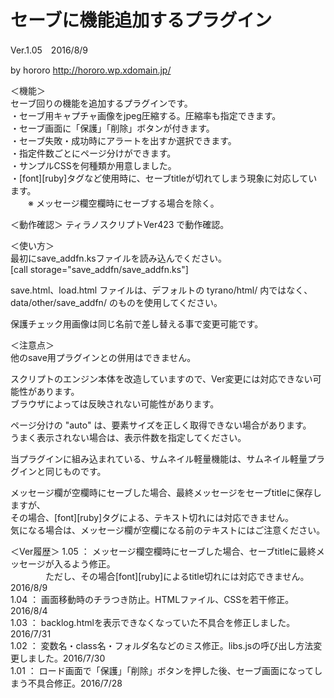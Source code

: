 # セーブに機能追加するプラグイン  
Ver.1.05　2016/8/9

by hororo http://hororo.wp.xdomain.jp/  
  
＜機能＞  
  セーブ回りの機能を追加するプラグインです。  
    ・セーブ用キャプチャ画像をjpeg圧縮する。圧縮率も指定できます。  
    ・セーブ画面に「保護」「削除」ボタンが付きます。  
    ・セーブ失敗・成功時にアラートを出すか選択できます。  
    ・指定件数ごとにページ分けができます。  
    ・サンプルCSSを何種類か用意しました。  
    ・[font][ruby]タグなど使用時に、セーブtitleが切れてしまう現象に対応しています。  
    　　※ メッセージ欄空欄時にセーブする場合を除く。  

＜動作確認＞ 
  ティラノスクリプトVer423 で動作確認。  
  
＜使い方＞  
  最初にsave_addfn.ksファイルを読み込んでください。  
  [call storage="save_addfn/save_addfn.ks"]  
  
  save.html、load.html ファイルは、デフォルトの tyrano/html/ 内ではなく、  
  data/other/save_addfn/ のものを使用してください。  
  
  保護チェック用画像は同じ名前で差し替える事で変更可能です。  
  
＜注意点＞  
  他のsave用プラグインとの併用はできません。  
    
  スクリプトのエンジン本体を改造していますので、Ver変更には対応できない可能性があります。  
  ブラウザによっては反映されない可能性があります。   
  
  ページ分けの "auto" は、要素サイズを正しく取得できない場合があります。  
  うまく表示されない場合は、表示件数を指定してください。
  
  当プラグインに組み込まれている、サムネイル軽量機能は、サムネイル軽量プラグインと同じものです。  
  
  メッセージ欄が空欄時にセーブした場合、最終メッセージをセーブtitleに保存しますが、  
  その場合、[font][ruby]タグによる、テキスト切れには対応できません。  
  気になる場合は、メッセージ欄が空欄になる前のテキストにはご注意ください。  
  
＜Ver履歴＞ 
1.05 ： メッセージ欄空欄時にセーブした場合、セーブtitleに最終メッセージが入るよう修正。  
　　　　ただし、その場合[font][ruby]によるtitle切れには対応できません。2016/8/9  
1.04 ： 画面移動時のチラつき防止。HTMLファイル、CSSを若干修正。2016/8/4  
1.03 ： backlog.htmlを表示できなくなっていた不具合を修正しました。2016/7/31  
1.02 ： 変数名・class名・フォルダ名などのミス修正。libs.jsの呼び出し方法変更しました。2016/7/30  
1.01 ： ロード画面で「保護」「削除」ボタンを押した後、セーブ画面になってしまう不具合修正。2016/7/28  
